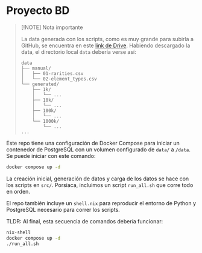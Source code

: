 # Proyecto BD

> [!NOTE] Nota importante
>
> La data generada con los scripts, como es muy grande para subirla a GitHub, se encuentra en este [link de Drive](https://drive.google.com/drive/folders/160GlLABwiquvY-NyMvyWOhCZ1Y0HsvAt?usp=sharing). Habiendo descargado la data, el directorio local `data` debería verse así:
>
> ```
> data
> ├── manual/
> │   ├── 01-rarities.csv
> │   └── 02-element_types.csv
> └── generated/
>     ├── 1k/
>     │   └── ...
>     ├── 10k/
>     │   └── ...
>     ├── 100k/
>     │   └── ...
>     └── 1000k/
>         └── ...
> ...
> ```

Este repo tiene una configuración de Docker Compose para iniciar un contenedor de PostgreSQL con un volumen configurado de `data/` a `/data`. Se puede iniciar con este comando:

```bash
docker compose up -d
```

La creación inicial, generación de datos y carga de los datos se hace con los scripts en `src/`. Porsiaca, incluimos un script `run_all.sh` que corre todo en orden.

El repo también incluye un `shell.nix` para reproducir el entorno de Python y PostgreSQL necesario para correr los scripts.

TLDR: Al final, esta secuencia de comandos debería funcionar:

```bash
nix-shell
docker compose up -d
./run_all.sh
```

